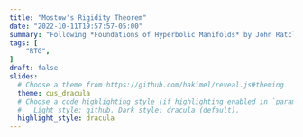 ```yaml
---
title: "Mostow's Rigidity Theorem"
date: "2022-10-11T19:57:57-05:00"
summary: "Following *Foundations of Hyperbolic Manifolds* by John Ratcliffe. A series of three talks presented together with another member of the UI Topology/Geometry RTG, Nicholas Cecil, over the course of three consecutive weeks."
tags: [
    "RTG",
]
draft: false
slides:
  # Choose a theme from https://github.com/hakimel/reveal.js#theming
  theme: cus_dracula
  # Choose a code highlighting style (if highlighting enabled in `params.toml`)
  #   Light style: github. Dark style: dracula (default).
  highlight_style: dracula
---
```

